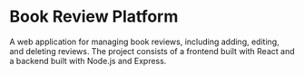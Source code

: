 # Book Review Platform

A web application for managing book reviews, including adding, editing, and deleting reviews. The project consists of a frontend built with React and a backend built with Node.js and Express.


 
